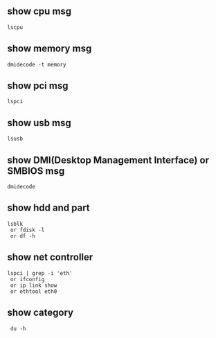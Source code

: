 
## show cpu msg
	lscpu

## show memory msg
	dmidecode -t memory

## show pci msg
	lspci

## show usb msg
	lsusb

## show DMI(Desktop Management Interface) or SMBIOS msg
	dmidecode

## show hdd and part
	lsblk
     or	fdisk -l
     or df -h
 
## show net controller
	lspci | grep -i 'eth'
     or	ifconfig
     or ip link show
     or ethtool eth0

## show category
     du -h
 

